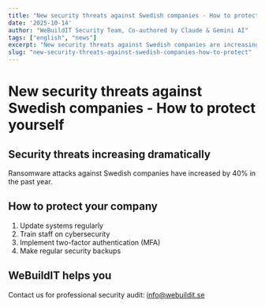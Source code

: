```yaml
---
title: "New security threats against Swedish companies - How to protect yourself"
date: '2025-10-14'
author: "WeBuildIT Security Team, Co-authored by Claude & Gemini AI"
tags: ["english", "news"]
excerpt: "New security threats against Swedish companies are increasing rapidly. Learn how to protect your business."
slug: "new-security-threats-against-swedish-companies-how-to-protect"
---
```

# New security threats against Swedish companies - How to protect yourself

## Security threats increasing dramatically
Ransomware attacks against Swedish companies have increased by 40% in the past year.

## How to protect your company
1. Update systems regularly
2. Train staff on cybersecurity
3. Implement two-factor authentication (MFA)
4. Make regular security backups

## WeBuildIT helps you
Contact us for professional security audit: info@webuildit.se